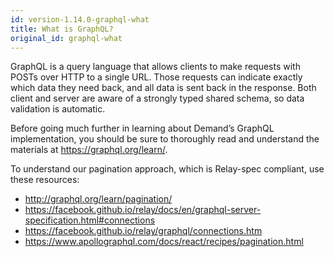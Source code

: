 ```yaml
---
id: version-1.14.0-graphql-what
title: What is GraphQL?
original_id: graphql-what
---
```


GraphQL is a query language that allows clients to make requests with POSTs over HTTP to a single URL. Those requests can indicate exactly which data they need back, and all data is sent back in the response. Both client and server are aware of a strongly typed shared schema, so data validation is automatic.

Before going much further in learning about Demand’s GraphQL implementation, you should be sure to thoroughly read and understand the materials at https://graphql.org/learn/.

To understand our pagination approach, which is Relay-spec compliant, use these resources:
- http://graphql.org/learn/pagination/
- https://facebook.github.io/relay/docs/en/graphql-server-specification.html#connections
- https://facebook.github.io/relay/graphql/connections.htm
- https://www.apollographql.com/docs/react/recipes/pagination.html
